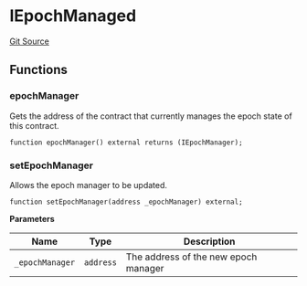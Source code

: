 # IEpochManaged
[Git Source](https://github.com/FloorDAO/floor-v2/blob/445b96358cc205e432e359914c1681c0f44048b0/src/interfaces/utils/EpochManaged.sol)


## Functions
### epochManager

Gets the address of the contract that currently manages the epoch state of
this contract.


```solidity
function epochManager() external returns (IEpochManager);
```

### setEpochManager

Allows the epoch manager to be updated.


```solidity
function setEpochManager(address _epochManager) external;
```
**Parameters**

|Name|Type|Description|
|----|----|-----------|
|`_epochManager`|`address`|The address of the new epoch manager|



